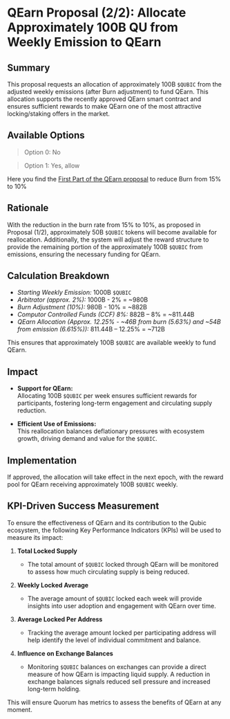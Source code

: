 # QEarn Proposal (2/2): Allocate Approximately 100B QU from Weekly Emission to QEarn

## Summary  
This proposal requests an allocation of approximately 100B `$QUBIC` from the adjusted weekly emissions (after Burn adjustment) to fund QEarn. This allocation supports the recently approved QEarn smart contract and ensures sufficient rewards to make QEarn one of the most attractive locking/staking offers in the market.

## Available Options  
>Option 0: No

>Option 1: Yes, allow

Here you find the [First Part of the QEarn proposal](2024-11-22_QEarn_Emission_Proposal(1of2).md) to reduce Burn from 15% to 10%

## Rationale  
With the reduction in the burn rate from 15% to 10%, as proposed in Proposal (1/2), approximately 50B `$QUBIC` tokens will become available for reallocation. Additionally, the system will adjust the reward structure to provide the remaining portion of the approximately 100B `$QUBIC` from emissions, ensuring the necessary funding for QEarn.

## Calculation Breakdown  
- *Starting Weekly Emission:* 1000B `$QUBIC`  
- *Arbitrator (approx. 2%):* 1000B - 2% = ~980B  
- *Burn Adjustment (10%):* 980B - 10% = ~882B  
- *Computor Controlled Funds (CCF) 8%:* 882B – 8% = ~811.44B  
- *QEarn Allocation (Approx. 12.25% - ~46B from burn (5.63%) and ~54B from emission (6.615%)):* 811.44B – 12.25% =  ~712B

This ensures that approximately 100B `$QUBIC` are available weekly to fund QEarn.

## Impact  
- **Support for QEarn:**  
  Allocating 100B `$QUBIC` per week ensures sufficient rewards for participants, fostering long-term engagement and circulating supply reduction.  

- **Efficient Use of Emissions:**  
  This reallocation balances deflationary pressures with ecosystem growth, driving demand and value for the `$QUBIC`.  

## Implementation  
If approved, the allocation will take effect in the next epoch, with the reward pool for QEarn receiving approximately 100B `$QUBIC` weekly.

## KPI-Driven Success Measurement  
To ensure the effectiveness of QEarn and its contribution to the Qubic ecosystem, the following Key Performance Indicators (KPIs) will be used to measure its impact:

1. **Total Locked Supply**  
   - The total amount of `$QUBIC` locked through QEarn will be monitored to assess how much circulating supply is being reduced.  

2. **Weekly Locked Average**  
   - The average amount of `$QUBIC` locked each week will provide insights into user adoption and engagement with QEarn over time.  

3. **Average Locked Per Address**  
   - Tracking the average amount locked per participating address will help identify the level of individual commitment and balance.  

4. **Influence on Exchange Balances**  
   - Monitoring `$QUBIC` balances on exchanges can provide a direct measure of how QEarn is impacting liquid supply. A reduction in exchange balances signals reduced sell pressure and increased long-term holding.  

This will ensure Quorum has metrics to assess the benefits of QEarn at any moment.
